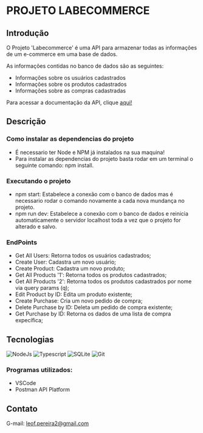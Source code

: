 # PROJETO LABECOMMERCE

## Introdução

O Projeto 'Labecommerce' é uma API para armazenar todas as informações de um e-commerce em uma base de dados.

As informações contidas no banco de dados são as seguintes:

 - Informações sobre os usuários cadastrados
 - Informações sobre os produtos cadastrados
 - Informações sobre as compras cadastradas

 Para acessar a documentação da API, clique [aqui!](https://documenter.getpostman.com/view/24461172/2s8ZDU6QC7)

## Descrição

### Como instalar as dependencias do projeto
 - É necessario ter Node e NPM já instalados na sua maquina!
 - Para instalar as dependencias do projeto basta rodar em um terminal o seguinte comando: npm install.

 ### Executando o projeto
  - npm start: Estabelece a conexão com o banco de dados mas é necessario rodar o comando novamente a cada nova mundança no projeto.
  - npm run dev: Estabelece a conexão com o banco de dados e reinicia automaticamente o servidor localhost toda a vez que o projeto for alterado e salvo.

### EndPoints
 - Get All Users: Retorna todos os usuários cadastrados;
 - Create User: Cadastra um novo usuário;
 - Create Product: Cadastra um novo produto;
 - Get All Products '1': Retorna todos os produtos cadastrados;
 - Get All Products '2': Retorna todos os produtos cadastrados por nome via query params (q);
 - Edit Product by ID: Edita um produto existente;
 - Create Purchase: Cria um novo pedido de compra;
 - Delete Purchase by ID: Deleta um pedido de compra existente;
 - Get Purchase by ID: Retorna os dados de uma lista de compra expecífica;

 ## Tecnologias

 ![NodeJs](https://img.shields.io/badge/Node.js-43853D?style=for-the-badge&logo=node.js&logoColor=white)
![Typescript](https://img.shields.io/badge/TypeScript-007ACC?style=for-the-badge&logo=typescript&logoColor=white)
![SQLite](https://img.shields.io/badge/SQLite-07405E?style=for-the-badge&logo=sqlite&logoColor=white)
![Git](https://img.shields.io/badge/GIT-E44C30?style=for-the-badge&logo=git&logoColor=white)


### Programas utilizados:
 - VSCode
 - Postman API Platform

 ## Contato

 G-mail: leof.pereira2@gmail.com